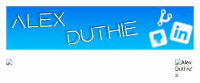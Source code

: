 # [![Alex Duthie | GitHub Banner](https://raw.githubusercontent.com/AlexDuthie/AlexDuthie/main/images/github-banner.png)](https://www.linkedin.com/in/alexduthielnkdn/)



<a href="https://github.com/alexduthie">
  <img align="left" src="https://github-readme-stats.vercel.app/api/top-langs/?username=alexduthie&theme=light&hide_langs_below=1" />
</a>

<a href="https://github.com/alexduthie">
 <img align="right" width="50" height="50" src="https://github-readme-stats.vercel.app/api?username=alexduthie&show_icons=true&theme=light&line_height=27" alt="Alex Duthie's GitHub Stats"/>
</a>